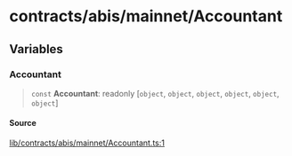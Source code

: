 # contracts/abis/mainnet/Accountant

## Variables

### Accountant

> `const` **Accountant**: readonly [`object`, `object`, `object`, `object`, `object`, `object`]

#### Source

[lib/contracts/abis/mainnet/Accountant.ts:1](https://github.com/PufferFinance/puffer-sdk/blob/43e7f367787f799b5da601ce6770851b1c19ba86/lib/contracts/abis/mainnet/Accountant.ts#L1)
